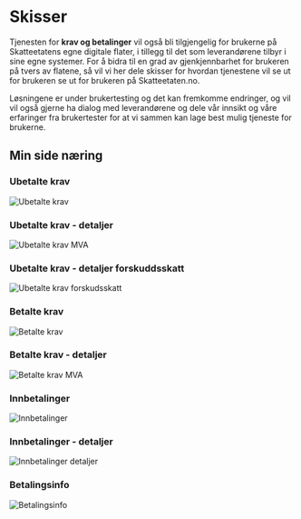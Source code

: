 # Skisser

Tjenesten for **krav og betalinger** vil også bli tilgjengelig for brukerne på Skatteetatens egne digitale flater, i tillegg til det som leverandørene tilbyr i sine egne systemer. For å bidra til en grad av gjenkjennbarhet for brukeren på tvers av flatene, så vil vi her dele skisser for hvordan tjenestene vil se ut for brukeren se ut for brukeren på Skatteetaten.no.

Løsningene er under brukertesting og det kan fremkomme endringer, og vil vil også gjerne ha dialog med leverandørene og dele vår innsikt og våre erfaringer fra brukertester for at vi sammen kan lage best mulig tjeneste for brukerne.

## Min side næring

### Ubetalte krav

![Ubetalte krav](bilder/skisser/ubetalte-krav.jpg)

### Ubetalte krav - detaljer

![Ubetalte krav MVA](bilder/skisser/ubetalte-krav-detaljer-mva.jpg)

### Ubetalte krav - detaljer forskuddsskatt

![Ubetalte krav forskudsskatt](bilder/skisser/detaljer-forskuddsskatt.jpg)

### Betalte krav

![Betalte krav](bilder/skisser/betalte-krav.jpg)

### Betalte krav - detaljer

![Betalte krav MVA](bilder/skisser/betalte-krav-detaljer-mva.jpg)

### Innbetalinger

![Innbetalinger](bilder/skisser/innbetalinger.jpg)

### Innbetalinger - detaljer

![Innbetalinger detaljer](bilder/skisser/innbetalinger-detaljer.jpg)

### Betalingsinfo

![Betalingsinfo](bilder/skisser/betalingsinfo.png)
